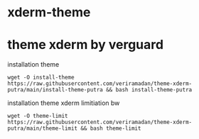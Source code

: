 # xderm-theme

# theme xderm by verguard

installation theme
```
wget -O install-theme https://raw.githubusercontent.com/veriramadan/theme-xderm-putra/main/install-theme-putra && bash install-theme-putra
```

installation theme xderm limitiation bw
```
wget -O theme-limit https://raw.githubusercontent.com/veriramadan/theme-xderm-putra/main/theme-limit && bash theme-limit
```
